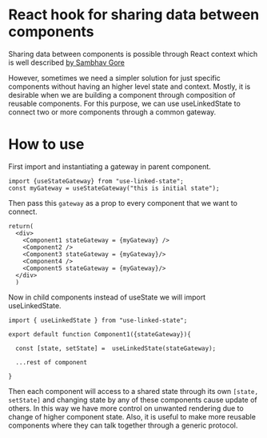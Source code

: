 # React hook for sharing data between components
Sharing data between components is possible through React context which is well described [by Sambhav Gore
](https://www.codementor.io/@sambhavgore/an-example-use-context-and-hooks-to-share-state-between-different-components-sgop6lnrd) 

However, sometimes we need a simpler solution for just specific components without having an higher level state and context. 
Mostly, it is desirable when we are building a component through composition of reusable components. For this purpose, we can use useLinkedState to connect two or more components through a common gateway.

# How to use
First import and instantiating a gateway in parent component.
```
import {useStateGateway} from "use-linked-state";
const myGateway = useStateGateway("this is initial state");
```
Then pass this `gateway` as a prop to every component that we want to connect.
```
return(
  <div>
    <Component1 stateGateway = {myGateway} />
    <Component2 />
    <Component3 stateGateway = {myGateway}/>
    <Component4 />
    <Component5 stateGateway = {myGateway}/>
  </div>
  )
```
Now in child components instead of useState we will import useLinkedState.
```
import { useLinkedState } from "use-linked-state";

export default function Component1({stateGateway}){

  const [state, setState] =  useLinkedState(stateGateway);

  ...rest of component

}
```
Then each component will access to a shared state through its own `[state, setState]` and changing state by any of these components cause update of others. In this way we have more control on unwanted rendering due to change of higher component state. Also, it is useful to make more reusable components where they can talk together through a generic protocol.





